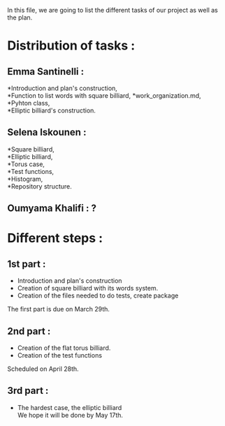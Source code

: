 In this file, we are going to list the different tasks of our project as well as the plan.
 

# Distribution of tasks :

## Emma Santinelli : 
 *Introduction and plan's construction,                                                                                       
 *Function to list words with square billiard,
 *work_organization.md,                                                                                                       
 *Pyhton class,                                                                                                             
 *Elliptic billiard's construction.                 

## Selena Iskounen : 
*Square billiard,                                                                                                            
*Elliptic billiard,                                                                                                           
*Torus case,                                                                                                                 
*Test functions,                                                                                                              
*Histogram,                                                                                                                   
*Repository structure.
 
## Oumyama Khalifi :  ?                                                       


# Different steps :
 

## 1st part : 
- Introduction and plan's construction 
- Creation of square billiard with its words system.
- Creation of the files needed to do tests, create package 

The first part is due on March 29th.         

## 2nd part : 
- Creation of the flat torus billiard.
- Creation of the test functions

Scheduled on April 28th.

## 3rd part : 
- The hardest case, the elliptic billiard                                                                                       
We hope it will be done by May 17th.  
